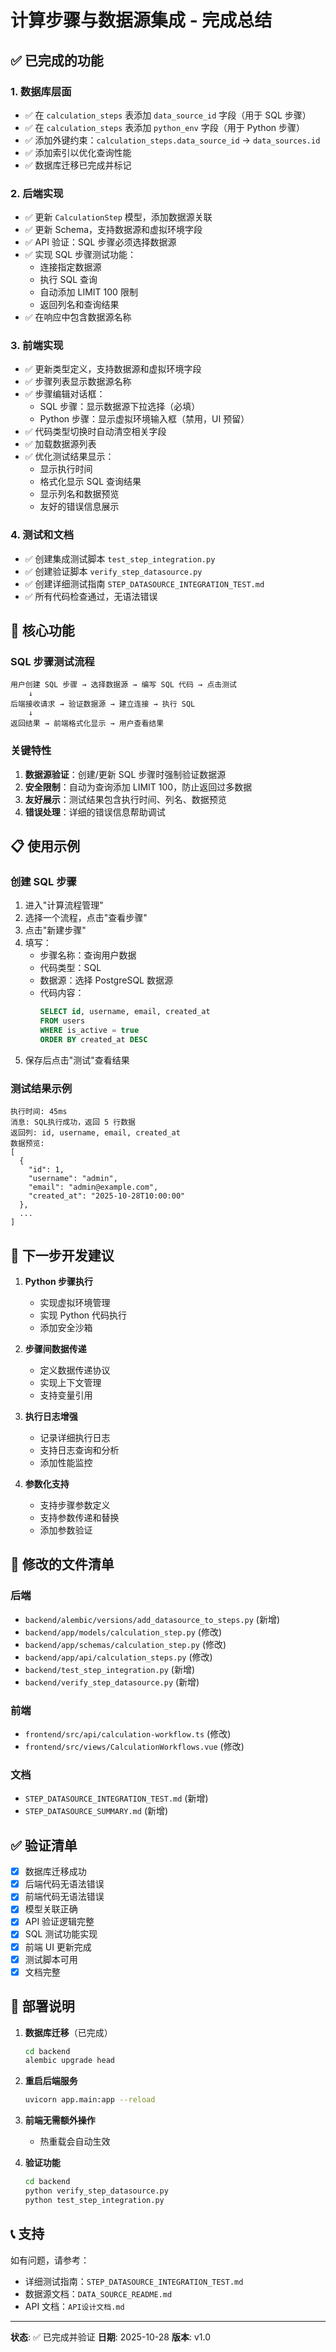 # 计算步骤与数据源集成 - 完成总结

## ✅ 已完成的功能

### 1. 数据库层面
- ✅ 在 `calculation_steps` 表添加 `data_source_id` 字段（用于 SQL 步骤）
- ✅ 在 `calculation_steps` 表添加 `python_env` 字段（用于 Python 步骤）
- ✅ 添加外键约束：`calculation_steps.data_source_id` → `data_sources.id`
- ✅ 添加索引以优化查询性能
- ✅ 数据库迁移已完成并标记

### 2. 后端实现
- ✅ 更新 `CalculationStep` 模型，添加数据源关联
- ✅ 更新 Schema，支持数据源和虚拟环境字段
- ✅ API 验证：SQL 步骤必须选择数据源
- ✅ 实现 SQL 步骤测试功能：
  - 连接指定数据源
  - 执行 SQL 查询
  - 自动添加 LIMIT 100 限制
  - 返回列名和查询结果
- ✅ 在响应中包含数据源名称

### 3. 前端实现
- ✅ 更新类型定义，支持数据源和虚拟环境字段
- ✅ 步骤列表显示数据源名称
- ✅ 步骤编辑对话框：
  - SQL 步骤：显示数据源下拉选择（必填）
  - Python 步骤：显示虚拟环境输入框（禁用，UI 预留）
- ✅ 代码类型切换时自动清空相关字段
- ✅ 加载数据源列表
- ✅ 优化测试结果显示：
  - 显示执行时间
  - 格式化显示 SQL 查询结果
  - 显示列名和数据预览
  - 友好的错误信息展示

### 4. 测试和文档
- ✅ 创建集成测试脚本 `test_step_integration.py`
- ✅ 创建验证脚本 `verify_step_datasource.py`
- ✅ 创建详细测试指南 `STEP_DATASOURCE_INTEGRATION_TEST.md`
- ✅ 所有代码检查通过，无语法错误

## 🎯 核心功能

### SQL 步骤测试流程

```
用户创建 SQL 步骤 → 选择数据源 → 编写 SQL 代码 → 点击测试
    ↓
后端接收请求 → 验证数据源 → 建立连接 → 执行 SQL
    ↓
返回结果 → 前端格式化显示 → 用户查看结果
```

### 关键特性

1. **数据源验证**：创建/更新 SQL 步骤时强制验证数据源
2. **安全限制**：自动为查询添加 LIMIT 100，防止返回过多数据
3. **友好展示**：测试结果包含执行时间、列名、数据预览
4. **错误处理**：详细的错误信息帮助调试

## 📋 使用示例

### 创建 SQL 步骤

1. 进入"计算流程管理"
2. 选择一个流程，点击"查看步骤"
3. 点击"新建步骤"
4. 填写：
   - 步骤名称：查询用户数据
   - 代码类型：SQL
   - 数据源：选择 PostgreSQL 数据源
   - 代码内容：
     ```sql
     SELECT id, username, email, created_at 
     FROM users 
     WHERE is_active = true
     ORDER BY created_at DESC
     ```
5. 保存后点击"测试"查看结果

### 测试结果示例

```
执行时间: 45ms
消息: SQL执行成功，返回 5 行数据
返回列: id, username, email, created_at
数据预览:
[
  {
    "id": 1,
    "username": "admin",
    "email": "admin@example.com",
    "created_at": "2025-10-28T10:00:00"
  },
  ...
]
```

## 🔄 下一步开发建议

1. **Python 步骤执行**
   - 实现虚拟环境管理
   - 实现 Python 代码执行
   - 添加安全沙箱

2. **步骤间数据传递**
   - 定义数据传递协议
   - 实现上下文管理
   - 支持变量引用

3. **执行日志增强**
   - 记录详细执行日志
   - 支持日志查询和分析
   - 添加性能监控

4. **参数化支持**
   - 支持步骤参数定义
   - 支持参数传递和替换
   - 添加参数验证

## 📁 修改的文件清单

### 后端
- `backend/alembic/versions/add_datasource_to_steps.py` (新增)
- `backend/app/models/calculation_step.py` (修改)
- `backend/app/schemas/calculation_step.py` (修改)
- `backend/app/api/calculation_steps.py` (修改)
- `backend/test_step_integration.py` (新增)
- `backend/verify_step_datasource.py` (新增)

### 前端
- `frontend/src/api/calculation-workflow.ts` (修改)
- `frontend/src/views/CalculationWorkflows.vue` (修改)

### 文档
- `STEP_DATASOURCE_INTEGRATION_TEST.md` (新增)
- `STEP_DATASOURCE_SUMMARY.md` (新增)

## ✅ 验证清单

- [x] 数据库迁移成功
- [x] 后端代码无语法错误
- [x] 前端代码无语法错误
- [x] 模型关联正确
- [x] API 验证逻辑完整
- [x] SQL 测试功能实现
- [x] 前端 UI 更新完成
- [x] 测试脚本可用
- [x] 文档完整

## 🚀 部署说明

1. **数据库迁移**（已完成）
   ```bash
   cd backend
   alembic upgrade head
   ```

2. **重启后端服务**
   ```bash
   uvicorn app.main:app --reload
   ```

3. **前端无需额外操作**
   - 热重载会自动生效

4. **验证功能**
   ```bash
   cd backend
   python verify_step_datasource.py
   python test_step_integration.py
   ```

## 📞 支持

如有问题，请参考：
- 详细测试指南：`STEP_DATASOURCE_INTEGRATION_TEST.md`
- 数据源文档：`DATA_SOURCE_README.md`
- API 文档：`API设计文档.md`

---

**状态**: ✅ 已完成并验证
**日期**: 2025-10-28
**版本**: v1.0
